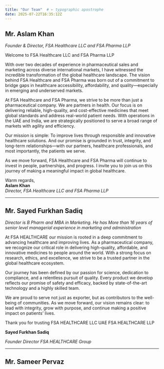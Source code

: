 ```yaml
---
title: "Our Team"  # ← typographic apostrophe
date: 2025-07-22T16:35:12Z
---
```


## Mr. Aslam Khan
*Founder & Director, FSA Healthcare LLC and FSA Pharma LLP*  

Welcome to FSA Healthcare LLC and FSA Pharma LLP  

With over two decades of experience in pharmaceutical sales and marketing across diverse international markets, I have witnessed the incredible transformation of the global healthcare landscape. The vision behind FSA Healthcare and FSA Pharma was born out of a commitment to bridge gaps in healthcare accessibility, affordability, and quality—especially in emerging and underserved markets.

At FSA Healthcare and FSA Pharma, we strive to be more than just a pharmaceutical company. We are partners in health. Our focus is on delivering reliable, high-quality, and cost-effective medicines that meet global standards and address real-world patient needs. With operations in the UAE and India, we are strategically positioned to serve a broad range of markets with agility and efficiency.

Our mission is simple: To improve lives through responsible and innovative healthcare solutions. And our promise is grounded in trust, integrity, and long-term relationships—with our partners, healthcare professionals, and most importantly, the patients we serve.

As we move forward, FSA Healthcare and FSA Pharma will continue to invest in people, partnerships, and progress. I invite you to join us on this journey of making a meaningful impact in global healthcare.

Warm regards,  
**Aslam Khan**  
*Director, FSA Healthcare LLC and FSA Pharma LLP*

---

## Mr. Sayed Furkhan Sadiq

*Director is B Pharm and MBA in Marketing. He has More than 16 years of senior level managerial experience in marketing and administration*

At FSA HEALTHCARE our mission is rooted in a deep commitment to advancing healthcare and improving lives. As a pharmaceutical company, we recognize our critical role in delivering high-quality, affordable, and innovative medicines to people around the world. With a strong focus on research, ethics, and excellence, we strive to be a trusted partner in the global healthcare ecosystem.

Our journey has been defined by our passion for science, dedication to compliance, and a relentless pursuit of quality. Every product we develop reflects our promise of safety and efficacy, backed by state-of-the-art technology and a highly skilled team.

We are proud to serve not just as exporter, but as contributors to the well-being of communities. As we move forward, our vision remains clear: to lead with integrity, grow with purpose, and continue making a positive impact on patients’ lives.

Thank you for trusting 
FSA HEALTHCARE  LLC UAE
FSA HEALTHCARE LLP

**Sayed Furkhan Sadiq**

*Founder Director*
*FSA HEALTHCARE  Group*

---

## Mr. Sameer Pervaz

